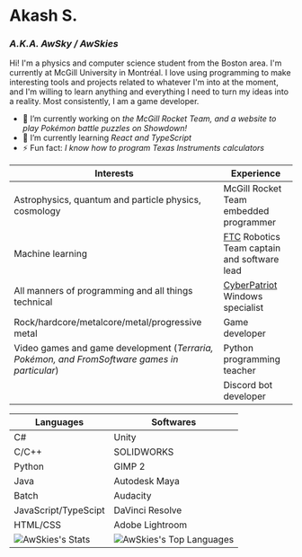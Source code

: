 # Akash S.
### *A.K.A. AwSky / AwSkies*
Hi! I'm a physics and computer science student from the Boston area. I'm currently at McGill University in Montréal. I love using programming to make interesting tools and projects related to whatever I'm into at the moment, and I'm willing to learn anything and everything I need to turn my ideas into a reality. Most consistently, I am a game developer.  
- 🔭 I’m currently working on *the McGill Rocket Team, and a website to play Pokémon battle puzzles on Showdown!*
- 🌱 I’m currently learning *React and TypeScript*
- ⚡ Fun fact: *I know how to program Texas Instruments calculators*

| Interests | Experience |
|--- | --- |
| Astrophysics, quantum and particle physics, cosmology | McGill Rocket Team embedded programmer |
| Machine learning | [FTC](https://www.firstinspires.org/robotics/ftc) Robotics Team captain and software lead |
| All manners of programming and all things technical | [CyberPatriot](https://www.uscyberpatriot.org/) Windows specialist |
| Rock/hardcore/metalcore/metal/progressive metal | Game developer |
| Video games and game development (*Terraria, Pokémon, and FromSoftware games in particular*) | Python programming teacher |
| | Discord bot developer |

| Languages | Softwares |
| --- | --- |
| C# | Unity |
| C/C++ | SOLIDWORKS |
| Python | GIMP 2 |
| Java | Autodesk Maya |
| Batch | Audacity |
| JavaScript/TypeScipt | DaVinci Resolve |
| HTML/CSS | Adobe Lightroom |
| ![AwSkies's Stats](https://github-readme-stats.vercel.app/api?username=AwSkies&theme=prussian&show_icons=true&hide_border=true&count_private=true) | ![AwSkies's Top Languages](https://github-readme-stats.vercel.app/api/top-langs/?username=AwSkies&theme=prussian&show_icons=true&hide_border=true&layout=compact) |

<!--
**AwSkies/AwSkies** is a ✨ _special_ ✨ repository because its `README.md` (this file) appears on your GitHub profile.

Here are some ideas to get you started:

- 🔭 I’m currently working on ...
- 🌱 I’m currently learning ...
- 👯 I’m looking to collaborate on ...
- 🤔 I’m looking for help with ...
- 💬 Ask me about ...
- 📫 How to reach me: ...
- 😄 Pronouns: ...
- ⚡ Fun fact: ...
-->
